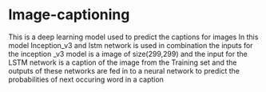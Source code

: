# Image-captioning
This is a deep learning model used to predict the captions for images 
In this model Inception_v3 and lstm network is used in combination 
the inputs for the inception _v3 model is  a image of size(299,299) and 
the input for the LSTM network is a caption of the image from the Training set
and the outputs of these networks are fed in to a neural network 
to predict the probabilities of next occuring word in a caption
